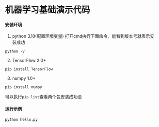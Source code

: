 # 机器学习基础演示代码

#### 安装环境
1. python 3.10(配置环境变量)   打开cmd执行下面命令，能看到版本号就表示安装成功
```
python -V
```
2. TensorFlow 2.0+
```
pip install TensorFlow
```
3. numpy 1.0+
```
pip install numpy
```

可以执行`pip list`查看两个包安装成功没


#### 运行示例
```
python hello.py
```